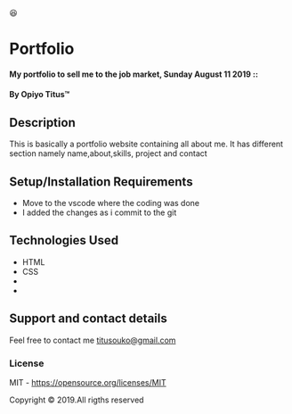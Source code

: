 :satisfied:
# Portfolio
#### My portfolio to sell me to the job market, Sunday August 11 2019 ::
#### By **Opiyo Titus**&trade;

## Description
This is basically a portfolio website containing all about me. It has different section namely name,about,skills, project and contact 
## Setup/Installation Requirements
* Move to the vscode where the coding was done
* I added the changes as i commit to the git

## Technologies Used
* HTML
* CSS
* 
* 
## Support and contact details
Feel free to contact me titusouko@gmail.com
### License
MIT - <https://opensource.org/licenses/MIT>

Copyright &copy; 2019.All rigths reserved